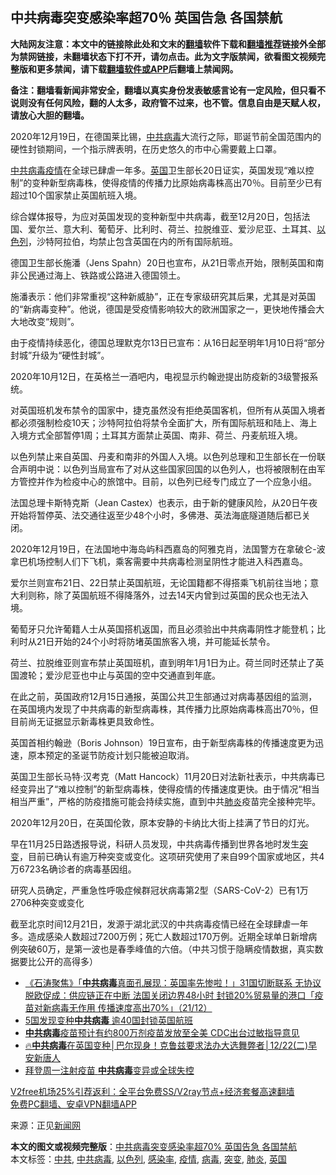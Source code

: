  <h2>中共病毒突变感染率超70％ 英国告急 各国禁航</h2> <p class="notice"><b>大陆网友注意：本文中的链接除此处和文末的<a href="https://github.com/bannedbook/fanqiang" >翻墙</a>软件下载和<a href="https://github.com/killgcd/justmysocks/blob/master/README.md">翻墙推荐</a>链接外全部为禁网链接，未翻墙状态下打不开，请勿点击。此为文字版禁闻，欲看图文视频完整版和更多禁闻，请下载<a href="https://github.com/bannedbook/fanqiang">翻墙软件或APP</a>后翻墙上禁闻网。</p><p>备注：翻墙看新闻非常安全，翻墙以真实身份发表敏感言论有一定风险，但只看不说则没有任何风险，翻的人太多，政府管不过来，也不管。信息自由是天赋人权，请放心大胆的翻墙。</b></p>  <div class="entry"> <p></p> <p>2020年12月19日，在德国莱比锡，<a href="https://www.bannedbook.org/bnews/tag/%e4%b8%ad%e5%85%b1/" class="st_tag internal_tag" rel="tag" title="标签 中共 下的日志">中共</a><a href="https://www.bannedbook.org/bnews/tag/%e7%97%85%e6%af%92/" class="st_tag internal_tag" rel="tag" title="标签 病毒 下的日志">病毒</a>大流行之际，耶诞节前全国范围内的硬性封锁期间，一个指示牌表明，在历史悠久的市中心需要戴上口罩。</p> <p><a href="https://www.bannedbook.org/bnews/tag/%e4%b8%ad%e5%85%b1%e7%97%85%e6%af%92/" class="st_tag internal_tag" rel="tag" title="标签 中共病毒 下的日志">中共病毒</a><a href="https://www.bannedbook.org/bnews/tag/%E7%96%AB%E6%83%85/" class="st_tag internal_tag" rel="tag" title="标签 疫情 下的日志">疫情</a>在全球已肆虐一年多。<a href="https://www.bannedbook.org/bnews/tag/%e8%8b%b1%e5%9b%bd/" class="st_tag internal_tag" rel="tag" title="标签 英国 下的日志">英国</a>卫生部长20日证实，英国发现“难以控制”的变种新型病毒株，使得疫情的传播力比原始病毒株高出70％。目前至少已有超过10个国家禁止英国航班入境。</p> <p>综合媒体报导，为应对英国发现的变种新型中共病毒，截至12月20日，包括法国、爱尔兰、意大利、葡萄牙、比利时、荷兰、拉脱维亚、爱沙尼亚、土耳其、<a href="https://www.bannedbook.org/bnews/tag/%e4%bb%a5%e8%89%b2%e5%88%97/" class="st_tag internal_tag" rel="tag" title="标签 以色列 下的日志">以色列</a>，沙特阿拉伯，均禁止包含英国在内的所有国际航班。</p> <p>德国卫生部长施潘（Jens Spahn）20日也宣布，从21日零点开始，限制英国和南非公民通过海上、铁路或公路进入德国领土。</p>  <p>施潘表示：他们非常重视“这种新威胁”，正在专家级研究其后果，尤其是对英国的“新病毒变种”。他说，德国是受疫情影响较大的欧洲国家之一，更快地传播会大大地改变“规则”。</p> <p>由于疫情持续恶化，德国总理默克尔13日已宣布：从16日起至明年1月10日将“部分封城”升级为“硬性封城”。</p> <p>2020年10月12日，在英格兰一酒吧内，电视显示约翰逊提出防疫新的3级警报系统。</p> <p>对英国班机发布禁令的国家中，捷克虽然没有拒绝英国客机，但所有从英国入境者都必须强制检疫10天；沙特阿拉伯将禁令全面扩大，所有国际航班和陆上、海上入境方式全部暂停1周；土耳其方面禁止英国、南非、荷兰、丹麦航班入境。</p> <p>以色列禁止来自英国、丹麦和南非的外国人入境。以色列总理和卫生部长在一份联合声明中说：以色列当局宣布了对从这些国家回国的以色列人，也将被限制在由军方管控并作为检疫中心的旅馆中。目前，以色列已经专门成立了一个应急小组。</p>  <p>法国总理卡斯特克斯（Jean Castex）也表示，由于新的健康风险，从20日午夜开始将暂停英、法交通往返至少48个小时，多佛港、英法海底隧道随后都已关闭。</p> <p>2020年12月19日，在法国地中海岛屿科西嘉岛的阿雅克肖，法国警方在拿破仑-波拿巴机场控制人们下飞机，乘客需要中共病毒检测呈阴性才能进入科西嘉岛。</p> <p>爱尔兰则宣布21日、22日禁止英国航班，无论国籍都不得搭乘飞机前往当地；意大利则称，除了英国航班不得降落外，过去14天内曾到过英国的民众也无法入境。</p> <p>葡萄牙只允许葡籍人士从英国搭机返国，而且必须验出中共病毒阴性才能登机；比利时从21日开始的24个小时将防堵英国旅客入境，并可能延长禁令。</p> <p>荷兰、拉脱维亚则宣布禁止英国班机，直到明年1月1日为止。荷兰同时还禁止了英国渡轮；爱沙尼亚也中止与英国的空中交通直到年底。</p>  <p>在此之前，英国政府12月15日通报，英国公共卫生部通过对病毒基因组的监测，在英国境内发现了中共病毒的新型病毒株，其传播力比原始病毒株高出70％，但目前尚无证据显示新毒株更具致命性。</p> <p>英国首相约翰逊（Boris Johnson）19日宣布，由于新型病毒株的传播速度更为迅速，原本预定的圣诞节防疫计划只能被迫取消。</p> <p>英国卫生部长马特·汉考克（Matt Hancock）11月20日对法新社表示，中共病毒已经变异出了“难以控制”的新型病毒株，使得疫情的传播速度更快。由于情况“相当相当严重”，严格的防疫措施可能会持续实施，直到中共<a href="https://www.bannedbook.org/bnews/tag/%e8%82%ba%e7%82%8e/" class="st_tag internal_tag" rel="tag" title="标签 肺炎 下的日志">肺炎</a>疫苗完全接种完毕。</p> <p>2020年12月20日，在英国伦敦，原本安静的卡纳比大街上挂满了节日的灯光。</p> <p>早在11月25日路透报导说，科研人员发现，中共病毒传播到世界各地时发生<a href="https://www.bannedbook.org/bnews/tag/%E7%AA%81%E5%8F%98/" class="st_tag internal_tag" rel="tag" title="标签 突变 下的日志">突变</a>，目前已确认有逾万种突变或变化。这项研究使用了来自99个国家或地区，共4万6723名确诊者的病毒基因组。</p>  <p>研究人员确定，严重急性呼吸症候群冠状病毒第2型（SARS-CoV-2）已有1万2706种突变或变化</p> <p>截至北京时间12月21日，发源于湖北武汉的中共病毒疫情已经在全球肆虐一年多。造成感染人数超过7200万例；死亡人数超过170万例。近期全球单日新增病例突破60万，是第一波也是春季峰值的六倍。（中共习惯于隐瞒疫情数据，真实数据要比公开的高得多）</p> <ul class='op-related-articles' title='相关阅读'> <li><a href='https://www.bannedbook.org/bnews/bannedvideo/20201222/1452682.html' target='_blank'>《石涛聚焦》「<b>中共病毒</b>真面孔展现：英国率先惨啦！」31国切断联系 无协议脱欧促成：供应链正在中断 法国关闭边界48小时 封锁20%贸易量的港口「疫苗对新病毒无作用 传播速度高出70%」（21/12）</a></li> <li><a href='https://www.bannedbook.org/bnews/comments/20201222/1452672.html' target='_blank'>5国发现变种<b>中共病毒</b> 逾40国封锁英国航班</a></li> <li><a href='https://www.bannedbook.org/bnews/bannedvideo/20201222/1452593.html' target='_blank'><b>中共病毒</b>疫苗预计有约800万剂疫苗发放至全美   CDC出台过敏指导意见</a></li> <li><a href='https://www.bannedbook.org/bnews/taiwannews/20201222/1452548.html' target='_blank'>🔥<b>中共病毒</b>在英国变种│巴尔现身！克鲁兹要求法办大选舞弊者│12/22(二)早安新唐人</a></li> <li><a href='https://www.bannedbook.org/bnews/worldnews/20201222/1452514.html' target='_blank'>拜登周一注射疫苗 <b>中共病毒</b>变异或全球失控</a></li> </ul> <p class="texttj"> <a href="https://github.com/bannedbook/fanqiang/wiki/V2ray%E6%9C%BA%E5%9C%BA" target="_blank">V2free机场25%引荐返利：全平台免费SS/V2ray节点+经济套餐高速翻墙</a><br/> <a href="https://github.com/bannedbook/fanqiang/wiki/%E7%A6%81%E9%97%BB%E7%BD%91%E5%AE%89%E5%8D%93%E7%BF%BB%E5%A2%99%E6%96%B0%E9%97%BBAPP" target="_blank">免费PC翻墙、安卓VPN翻墙APP</a></p><p>来源：正见<span class='wp_keywordlink_affiliate'><a href="https://www.bannedbook.org/" title="新闻网">新闻网</a></span></p><a name='sharetosocial'></a>       <div><b>本文的图文或视频完整版</b>：<a href='https://www.bannedbook.org/bnews/cbnews/20201222/1452432.html'>中共病毒突变感染率超70% 英国告急 各国禁航</a></div>  </div><!--END ENTRY--> <div class="postfooter"> <div>本文标签：<a href="https://www.bannedbook.org/bnews/tag/%e4%b8%ad%e5%85%b1/" rel="tag">中共</a>, <a href="https://www.bannedbook.org/bnews/tag/%e4%b8%ad%e5%85%b1%e7%97%85%e6%af%92/" rel="tag">中共病毒</a>, <a href="https://www.bannedbook.org/bnews/tag/%e4%bb%a5%e8%89%b2%e5%88%97/" rel="tag">以色列</a>, <a href="https://www.bannedbook.org/bnews/tag/%E6%84%9F%E6%9F%93%E7%8E%87/" rel="tag">感染率</a>, <a href="https://www.bannedbook.org/bnews/tag/%E7%96%AB%E6%83%85/" rel="tag">疫情</a>, <a href="https://www.bannedbook.org/bnews/tag/%e7%97%85%e6%af%92/" rel="tag">病毒</a>, <a href="https://www.bannedbook.org/bnews/tag/%E7%AA%81%E5%8F%98/" rel="tag">突变</a>, <a href="https://www.bannedbook.org/bnews/tag/%e8%82%ba%e7%82%8e/" rel="tag">肺炎</a>, <a href="https://www.bannedbook.org/bnews/tag/%e8%8b%b1%e5%9b%bd/" rel="tag">英国</a></div>  </div><!--END POSTFOOTER--> 